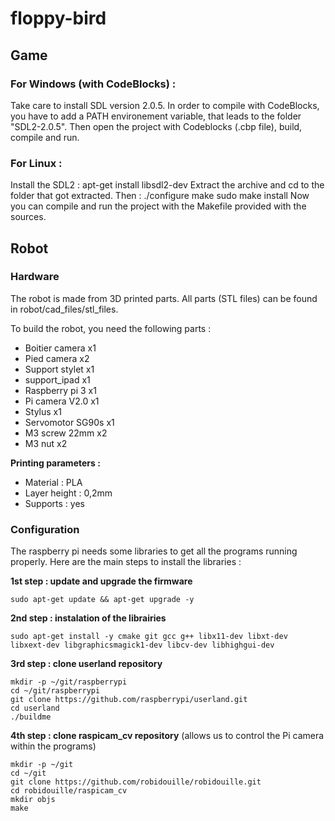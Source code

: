 # floppy-bird

## Game

### For Windows (with CodeBlocks) :

Take care to install SDL version 2.0.5. 
In order to compile with CodeBlocks, you have to add a PATH environement variable, that leads to the folder "SDL2-2.0.5".
Then open the project with Codeblocks (.cbp file), build, compile and run.

### For Linux :

Install the SDL2 :
	apt-get install libsdl2-dev
Extract the archive and cd to the folder that got extracted. Then :
	./configure
	make
	sudo make install
Now you can compile and run the project with the Makefile provided with the sources.


## Robot

### Hardware

The robot is made from 3D printed parts. All parts (STL files) can be found in robot/cad_files/stl_files.

To build the robot, you need the following parts :
* Boitier camera x1
* Pied camera x2
* Support stylet x1
* support_ipad x1
* Raspberry pi 3 x1
* Pi camera V2.0 x1
* Stylus x1
* Servomotor SG90s x1
* M3 screw 22mm x2
* M3 nut x2

**Printing parameters :** 
* Material : PLA
* Layer height : 0,2mm
* Supports : yes

### Configuration

The raspberry pi needs some libraries to get all the programs running properly. Here are the main steps to install the libraries :

**1st step : update and upgrade the firmware**

    sudo apt-get update && apt-get upgrade -y

**2nd step : instalation of the librairies**

    sudo apt-get install -y cmake git gcc g++ libx11-dev libxt-dev libxext-dev libgraphicsmagick1-dev libcv-dev libhighgui-dev

**3rd step : clone userland repository**

    mkdir -p ~/git/raspberrypi
    cd ~/git/raspberrypi
    git clone https://github.com/raspberrypi/userland.git
    cd userland
    ./buildme

**4th step : clone raspicam_cv repository** (allows us to control the Pi camera within the programs)

    mkdir -p ~/git
    cd ~/git
    git clone https://github.com/robidouille/robidouille.git
    cd robidouille/raspicam_cv
    mkdir objs
    make


